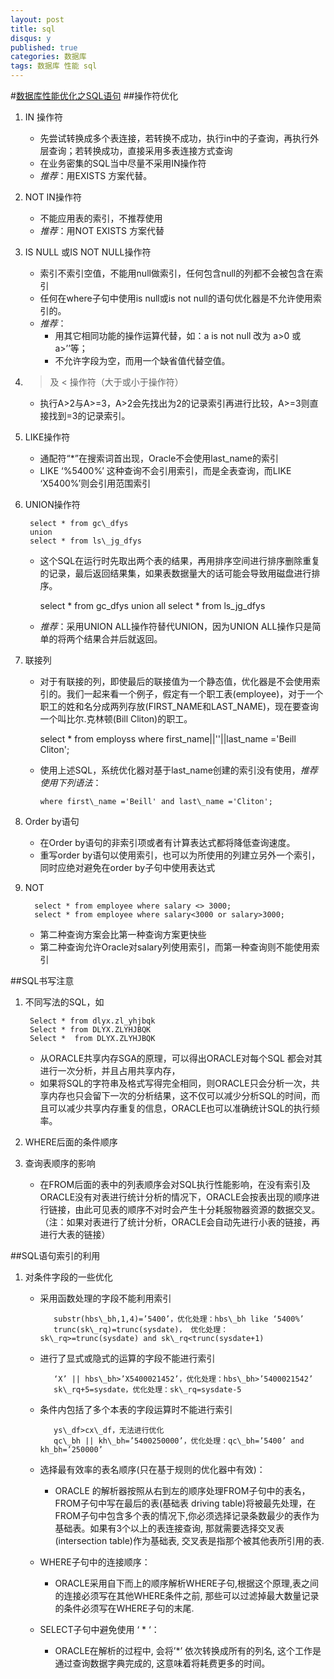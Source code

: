 ```yaml
---
layout: post
title: sql
disqus: y
published: true
categories: 数据库
tags: 数据库 性能 sql
---
```


#[数据库性能优化之SQL语句](http://blog.jobbole.com/96996/)
##操作符优化
1. IN 操作符
    * 先尝试转换成多个表连接，若转换不成功，执行in中的子查询，再执行外层查询；若转换成功，直接采用多表连接方式查询
    * 在业务密集的SQL当中尽量不采用IN操作符
    * _推荐_：用EXISTS 方案代替。
2. NOT IN操作符
    * 不能应用表的索引，不推荐使用
    * _推荐_：用NOT EXISTS 方案代替
3. IS NULL 或IS NOT NULL操作符
    * 索引不索引空值，不能用null做索引，任何包含null的列都不会被包含在索引
    * 任何在where子句中使用is null或is not null的语句优化器是不允许使用索引的。
    * _推荐_：
        * 用其它相同功能的操作运算代替，如：a is not null 改为 a>0 或a>’’等；          
        * 不允许字段为空，而用一个缺省值代替空值。
4. > 及 < 操作符（大于或小于操作符）
    * 执行A>2与A>=3，A>2会先找出为2的记录索引再进行比较，A>=3则直接找到=3的记录索引。
5. LIKE操作符
    * 通配符“*”在搜索词首出现，Oracle不会使用last_name的索引
    * LIKE ‘%5400%’ 这种查询不会引用索引，而是全表查询，而LIKE ‘X5400%’则会引用范围索引
6. UNION操作符

        select * from gc\_dfys 
        union 
        select * from ls\_jg_dfys

    * 这个SQL在运行时先取出两个表的结果，再用排序空间进行排序删除重复的记录，最后返回结果集，如果表数据量大的话可能会导致用磁盘进行排序。

        select * from gc_dfys 
        union all 
        select * from ls_jg_dfys

    * _推荐_：采用UNION ALL操作符替代UNION，因为UNION ALL操作只是简单的将两个结果合并后就返回。   

7. 联接列
   * 对于有联接的列，即使最后的联接值为一个静态值，优化器是不会使用索引的。我们一起来看一个例子，假定有一个职工表(employee)，对于一个职工的姓和名分成两列存放(FIRST\_NAME和LAST\_NAME)，现在要查询一个叫比尔.克林顿(Bill Cliton)的职工。  

        select * from employss where first\_name||''||last\_name ='Beill Cliton';

   * 使用上述SQL，系统优化器对基于last\_name创建的索引没有使用，_推荐使用下列语法_：

         where first\_name ='Beill' and last\_name ='Cliton';


8. Order by语句    
    * 在Order by语句的非索引项或者有计算表达式都将降低查询速度。
    * 重写order by语句以使用索引，也可以为所使用的列建立另外一个索引，同时应绝对避免在order by子句中使用表达式

9. NOT

         select * from employee where salary <> 3000;
         select * from employee where salary<3000 or salary>3000;
   * 第二种查询方案会比第一种查询方案更快些
   * 第二种查询允许Oracle对salary列使用索引，而第一种查询则不能使用索引

##SQL书写注意
1. 不同写法的SQL，如

        Select * from dlyx.zl_yhjbqk
        Select * from DLYX.ZLYHJBQK
        Select *  from DLYX.ZLYHJBQK
    * 从ORACLE共享内存SGA的原理，可以得出ORACLE对每个SQL 都会对其进行一次分析，并且占用共享内存，
    * 如果将SQL的字符串及格式写得完全相同，则ORACLE只会分析一次，共享内存也只会留下一次的分析结果，这不仅可以减少分析SQL的时间，而且可以减少共享内存重复的信息，ORACLE也可以准确统计SQL的执行频率。

2. WHERE后面的条件顺序
3. 查询表顺序的影响
    * 在FROM后面的表中的列表顺序会对SQL执行性能影响，在没有索引及ORACLE没有对表进行统计分析的情况下，ORACLE会按表出现的顺序进行链接，由此可见表的顺序不对时会产生十分耗服物器资源的数据交叉。（注：如果对表进行了统计分析，ORACLE会自动先进行小表的链接，再进行大表的链接）

##SQL语句索引的利用
1. 对条件字段的一些优化
   * 采用函数处理的字段不能利用索引

            substr(hbs\_bh,1,4)=’5400’，优化处理：hbs\_bh like ‘5400%’
            trunc(sk\_rq)=trunc(sysdate)， 优化处理：sk\_rq>=trunc(sysdate) and sk\_rq<trunc(sysdate+1)

   * 进行了显式或隐式的运算的字段不能进行索引

            ‘X’ || hbs\_bh>’X5400021452’，优化处理：hbs\_bh>’5400021542’
            sk\_rq+5=sysdate，优化处理：sk\_rq=sysdate-5

   * 条件内包括了多个本表的字段运算时不能进行索引

            ys\_df>cx\_df，无法进行优化 
            qc\_bh || kh\_bh=’5400250000’，优化处理：qc\_bh=’5400’ and kh_bh=’250000’

   * 选择最有效率的表名顺序(只在基于规则的优化器中有效)：
        * ORACLE 的解析器按照从右到左的顺序处理FROM子句中的表名，FROM子句中写在最后的表(基础表 driving table)将被最先处理，在FROM子句中包含多个表的情况下,你必须选择记录条数最少的表作为基础表。如果有3个以上的表连接查询, 那就需要选择交叉表(intersection table)作为基础表, 交叉表是指那个被其他表所引用的表.
   * WHERE子句中的连接顺序：
        * ORACLE采用自下而上的顺序解析WHERE子句,根据这个原理,表之间的连接必须写在其他WHERE条件之前, 那些可以过滤掉最大数量记录的条件必须写在WHERE子句的末尾.
   * SELECT子句中避免使用 ‘ * ‘：
        * ORACLE在解析的过程中, 会将’*’ 依次转换成所有的列名, 这个工作是通过查询数据字典完成的, 这意味着将耗费更多的时间。
